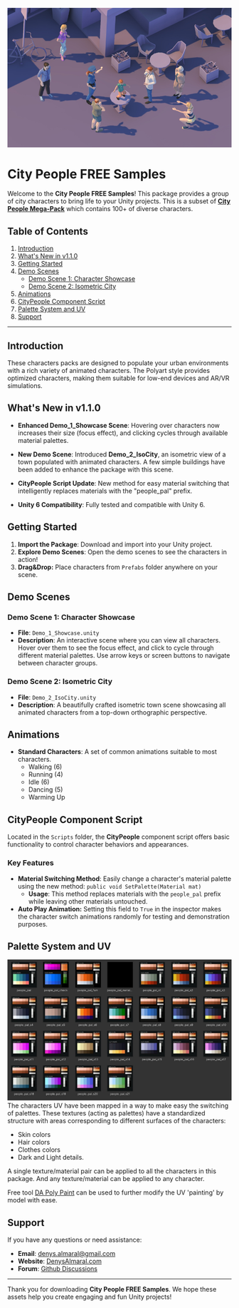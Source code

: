 ![](images/IsoCity_screenShot_820w.png)
# City People FREE Samples

Welcome to the **City People FREE Samples**! This package provides a group of city characters to bring life to your Unity projects. This is a subset of [**City People Mega-Pack**](https://assetstore.unity.com/packages/3d/characters/city-people-mega-pack-203329) which contains 100+ of diverse characters.

## Table of Contents

1. [Introduction](#introduction)
2. [What's New in v1.1.0](#whats-new-in-v130)
3. [Getting Started](#getting-started)
4. [Demo Scenes](#demo-scenes)
   - [Demo Scene 1: Character Showcase](#demo-scene-1-character-showcase)
   - [Demo Scene 2: Isometric City](#demo-scene-2-isometric-city)
5. [Animations](#animations)
6. [CityPeople Component Script](#citypeople-component-script)
7. [Palette System and UV](#palette-system-and-uv)
8. [Support](#support)

---

## Introduction

These characters packs are designed to populate your urban environments with a rich variety of animated characters. The Polyart style provides optimized characters, making them suitable for low-end devices and AR/VR simulations.

## What's New in v1.1.0

- **Enhanced Demo\_1\_Showcase Scene**: Hovering over characters now increases their size (focus effect), and clicking cycles through available material palettes.
- **New Demo Scene**: Introduced **Demo\_2\_IsoCity**, an isometric view of a town populated with animated characters. A few simple buildings have been added to enhance the package with this scene.

- **CityPeople Script Update**: New method for easy material switching that intelligently replaces materials with the "people\_pal" prefix.

- **Unity 6 Compatibility**: Fully tested and compatible with Unity 6.

## Getting Started

1. **Import the Package**: Download and import into your Unity project.
2. **Explore Demo Scenes**: Open the demo scenes to see the characters in action!
3. **Drag&Drop:** Place characters from `Prefabs` folder anywhere on your scene.

## Demo Scenes

### Demo Scene 1: Character Showcase

- **File**: `Demo_1_Showcase.unity`
- **Description**: An interactive scene where you can view all characters. Hover over them to see the focus effect, and click to cycle through different material palettes. Use arrow keys or screen buttons to navigate between character groups.

### Demo Scene 2: Isometric City

- **File**: `Demo_2_IsoCity.unity`
- **Description**: A beautifully crafted isometric town scene showcasing all animated characters from a top-down orthographic perspective.

## Animations

- **Standard Characters**: A set of common animations suitable to most characters.
  - Walking (6)
  - Running (4)
  - Idle (6)
  - Dancing (5)
  - Warming Up

## CityPeople Component Script

Located in the `Scripts` folder, the **CityPeople** component script offers basic functionality to control character behaviors and appearances. 

### Key Features

- **Material Switching Method**: Easily change a character's material palette using the new method: `public void SetPalette(Material mat)`
  - **Usage**: This method replaces materials with the `people_pal` prefix while leaving other materials untouched.
- **Auto Play Animation:** Setting this field to `True` in the inspector makes the character switch animations randomly for testing and demonstration purposes. 

## Palette System and UV
![](images/PaletteTextures.png)
The characters UV have been mapped in a way to make easy the switching of palettes. These textures (acting as palettes) have a standardized structure with areas corresponding to different surfaces of the characters:

- Skin colors
- Hair colors
- Clothes colors
- Dark and Light details.

A single texture/material pair can be applied to all the characters in this package. And any texture/material can be applied to any character.

Free tool [DA Poly Paint](https://assetstore.unity.com/packages/tools/painting/da-polypaint-low-poly-customizer-251157) can be used to further modify the UV 'painting' by model with ease.

## Support

If you have any questions or need assistance:

- **Email**: [denys.almaral@gmail.com](mailto\:denys.almaral@gmail.com)
- **Website**: [DenysAlmaral.com](https://denysalmaral.com)
- **Forum**: [Github Discussions](https://github.com/piXelicidio/Chat/discussions/2)

---

Thank you for downloading **City People FREE Samples**. We hope these assets help you create engaging and fun Unity projects!
